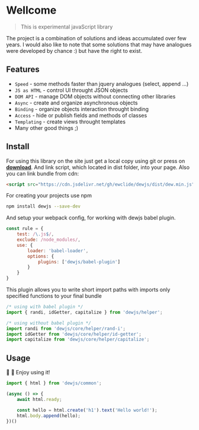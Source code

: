 # Wellcome

> This is experimental javaScript library

The project is a combination of solutions and ideas accumulated over few years.
I would also like to note that some solutions that may have analogues were developed by chance :) but have the right to exist.

## Features

- ```Speed``` - some methods faster than jquery analogues (select, append ...)
- ```JS as HTML``` - control UI throught JSON objects
- ```DOM API``` - manage DOM objects without connecting other libraries
- ```Async``` - create and organize asynchronous objects
- ```Binding``` - organize objects interaction throught binding
- ```Access``` - hide or publish fields and methods of classes
- ```Templating``` - create views throught templates
- Many other good things ;)

## Install

For using this library on the site just get a local copy using git or press on **[download][1]**.
And link script, which located in dist folder, into your page.
Also you can link bundle from cdn:

```html
<script src="https://cdn.jsdelivr.net/gh/ewclide/dewjs/dist/dew.min.js"></script>
```

For creating your projects use npm

```bash
npm install dewjs --save-dev
```

And setup your webpack config, for working with dewjs babel plugin.

```js
const rule = {
	test: /\.js$/,
	exclude: /node_modules/,
	use: {
		loader: 'babel-loader',
		options: {
			plugins: ['dewjs/babel-plugin']
		}
	}
}
```

This plugin allows you to write short import paths with imports only specified functions to your final bundle

```js
/* using with babel plugin */
import { randi, idGetter, capitalize } from 'dewjs/helper';

/* using without babel plugin */
import randi from 'dewjs/core/helper/rand-i';
import idGetter from 'dewjs/core/helper/id-getter';
import capitalize from 'dewjs/core/helper/capitalize';
```

## Usage

:bear: :beer: Enjoy using it!

```js
import { html } from 'dewjs/common';

(async () => {
	await html.ready;

	const hello = html.create('h1').text('Hello world!');
	html.body.append(hello);
})()
```

[1]: https://github.com/ewclide/dewjs/archive/master.zip  "download"